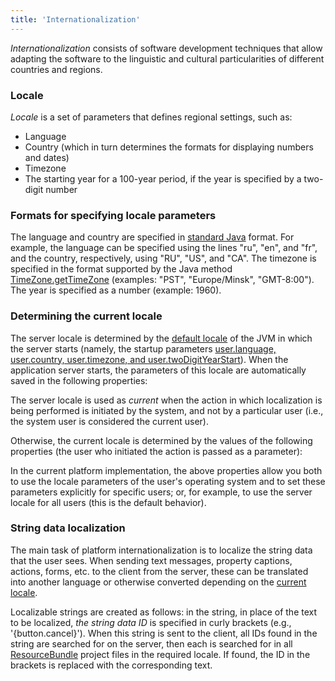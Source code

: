 ```yaml
---
title: 'Internationalization'
---
```


*Internationalization* consists of software development techniques that allow adapting the software to the linguistic and cultural particularities of different countries and regions.

### Locale 

*Locale* is a set of parameters that defines regional settings, such as:

-   Language
-   Country (which in turn determines the formats for displaying numbers and dates)
-   Timezone
-   The starting year for a 100-year period, if the year is specified by a two-digit number

### Formats for specifying locale parameters

The language and country are specified in [standard Java](https://docs.oracle.com/javase/tutorial/i18n/locale/create.html) format. For example, the language can be specified using the lines "ru", "en", and "fr", and the country, respectively, using "RU", "US", and "CA". The timezone is specified in the format supported by the Java method [TimeZone.getTimeZone](https://docs.oracle.com/javase/8/docs/api/java/util/TimeZone.html#getTimeZone-java.lang.String-) (examples: "PST", "Europe/Minsk", "GMT-8:00").  The year is specified as a number (example: 1960).

### Determining the current locale

The server locale is determined by the [default locale](http://www.oracle.com/us/technologies/java/locale-140624.html) of the JVM in which the server starts (namely, the startup parameters [user.language, user.country, user.timezone, and user.twoDigitYearStart](Launch_parameters.md#Launchparameters-locale)). When the application server starts, the parameters of this locale are automatically saved in the following properties:


The server locale is used as *current* when the action in which localization is being performed is initiated by the system, and not by a particular user (i.e., the system user is considered the current user).

Otherwise, the current locale is determined by the values of the following properties (the user who initiated the action is passed as a parameter):


In the current platform implementation, the above properties allow you both to use the locale parameters of the user's operating system and to set these parameters explicitly for specific users; or, for example, to use the server locale for all users (this is the default behavior).

### String data localization

The main task of platform internationalization is to localize the string data that the user sees. When sending text messages, property captions, actions, forms, etc. to the client from the server, these can be translated into another language or otherwise converted depending on the [current locale](#Internationalization-current).

Localizable strings are created as follows: in the string, in place of the text to be localized, *the string data ID* is specified in curly brackets (e.g., '{button.cancel}'). When this string is sent to the client, all IDs found in the string are searched for on the server, then each is searched for in all [ResourceBundle](https://en.wikipedia.org/wiki/Java_resource_bundle) project files in the required locale. If found, the ID in the brackets is replaced with the corresponding text.
